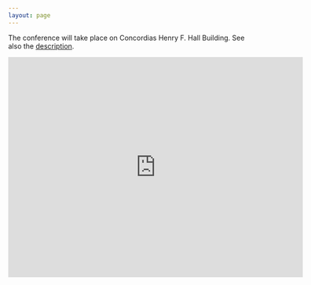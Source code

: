 ```yaml
---
layout: page
---
```


The conference will take place on Concordias Henry F. Hall Building. See also the [description](https://www.concordia.ca/maps/sgw-campus.html?building=H).



<iframe src="https://www.google.com/maps/embed?pb=!1m18!1m12!1m3!1d2796.6334295804754!2d-73.58122284929807!3d45.497326039151616!2m3!1f0!2f0!3f0!3m2!1i1024!2i768!4f13.1!3m3!1m2!1s0x4cc91a6a8799deb5%3A0x1ca01f129dc2ef02!2sPavillion%20Henry%20F.Hall%20Bldg%2C%20Boul.%20de%20Maisonneuve%20Ouest%2C%20Montreal%2C%20QC%20H3G%201M8%2C%20Canada!5e0!3m2!1sen!2sch!4v1657654572017!5m2!1sen!2sch" width="600" height="450" style="border:0;" allowfullscreen="" loading="lazy" referrerpolicy="no-referrer-when-downgrade"></iframe>

<!--You can adapt the design as well as the section shown on the map by copying the `assets/js/main.js` from the theme's repository and editing it. See also the subsection [Location / Room Overview](https://github.com/DigitaleGesellschaft/jekyll-theme-conference/#location--room-overview) section of the theme's README file.-->